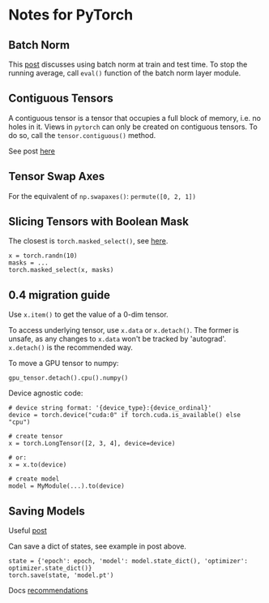 # Notes for PyTorch

## Batch Norm

This [post](https://discuss.pytorch.org/t/example-on-how-to-use-batch-norm/216/15) discusses using batch norm at train
and test time. To stop the running average, call `eval()` function of the
batch norm layer module.


## Contiguous Tensors

A contiguous tensor is a tensor that occupies a full block of memory,
i.e. no holes in it. Views in `pytorch` can only be created on contiguous
tensors. To do so, call the `tensor.contiguous()` method.

See post [here](https://discuss.pytorch.org/t/runtimeerror-input-is-not-contiguous/930)


## Tensor Swap Axes

For the equivalent of `np.swapaxes()`: `permute([0, 2, 1])`


## Slicing Tensors with Boolean Mask

The closest is `torch.masked_select()`, see [here](http://pytorch.org/docs/master/torch.html?highlight=masked_select#torch.masked_select).

```
x = torch.randn(10)
masks = ...
torch.masked_select(x, masks)
```


## 0.4 migration guide

Use `x.item()` to get the value of a 0-dim tensor.

To access underlying tensor, use `x.data` or `x.detach()`. The former is
unsafe, as any changes to `x.data` won't be tracked by 'autograd'. `x.detach()`
is the recommended way.

To move a GPU tensor to numpy:

```
gpu_tensor.detach().cpu().numpy()
```

Device agnostic code:

```
# device string format: '{device_type}:{device_ordinal}'
device = torch.device("cuda:0" if torch.cuda.is_available() else "cpu")

# create tensor
x = torch.LongTensor([2, 3, 4], device=device)

# or:
x = x.to(device)

# create model
model = MyModule(...).to(device)
```

## Saving Models

Useful [post](https://discuss.pytorch.org/t/saving-and-loading-a-model-in-pytorch/2610)

Can save a dict of states, see example in post above. 

```
state = {'epoch': epoch, 'model': model.state_dict(), 'optimizer': optimizer.state_dict()}
torch.save(state, 'model.pt')
```

Docs [recommendations](https://pytorch.org/docs/stable/notes/serialization.html#recommended-approach-for-saving-a-model)


